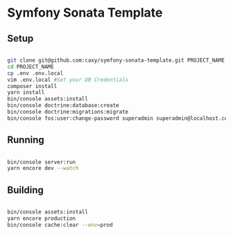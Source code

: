 # Symfony Sonata Template

## Setup

```bash

git clone git@github.com:caxy/symfony-sonata-template.git PROJECT_NAME
cd PROJECT_NAME
cp .env .env.local
vim .env.local #Set your DB Credentials
composer install
yarn install
bin/console assets:install
bin/console doctrine:database:create
bin/console doctrine:migrations:migrate
bin/console fos:user:change-password superadmin superadmin@localhost.com 1234 --superadmin

```

## Running

```bash

bin/console server:run
yarn encore dev --watch

```

## Building

```bash

bin/console assets:install
yarn encore production
bin/console cache:clear --env=prod

```